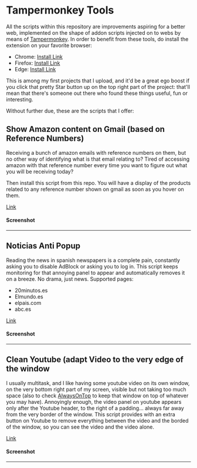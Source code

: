 # Tampermonkey Tools
All the scripts within this repository are improvements aspiring for a better web, implemented on the shape of addon scripts injected on to webs by means of [Tampermonkey](https://en.wikipedia.org/wiki/Tampermonkey).
In order to benefit from these tools, do install the extension on your favorite browser:
 - Chrome: [Install Link](https://chrome.google.com/webstore/detail/tampermonkey/dhdgffkkebhmkfjojejmpbldmpobfkfo?hl=en)
 - Firefox: [Install Link](https://addons.mozilla.org/en-US/firefox/addon/tampermonkey/)
 - Edge: [Install Link](https://microsoftedge.microsoft.com/addons/detail/tampermonkey/iikmkjmpaadaobahmlepeloendndfphd)
 
 This is among my first projects that I upload, and it'd be a great ego boost if you click that pretty Star button up on the top right part of the project: that'll mean that there's someone out there who found these things useful, fun or interesting.
 
 Without further due, these are the scripts that I offer:

## Show Amazon content on Gmail (based on Reference Numbers)
Receiving a bunch of amazon emails with reference numbers on them, but no other way of identifying what is that email relating to? Tired of accessing amazon with that reference number every time you want to figure out what you will be receiving today?

Then install this script from this repo. You will have a display of the products related to any reference number shown on gmail as soon as you hover on them.

[Link](https://github.com/ggonmar/tampermonkey/raw/master/GmailshowAmazonOrders.user.js)

#### Screenshot

---
## Noticias Anti Popup
Reading the news in spanish newspapers is a complete pain, constantly asking you to disable AdBlock or asking you to log in.
This script keeps monitoring for that annoying panel to appear and automatically removes it on a breeze. No drama, just news.
Supported pages:
 - 20minutos.es
 - Elmundo.es
 - elpais.com
 - abc.es

[Link](https://github.com/ggonmar/tampermonkey/raw/master/antipopup.user.js)

#### Screenshot

---

## Clean Youtube (adapt Video to the very edge of the window 
I usually multitask, and I like having some youtube video on its own window, on the very bottom right part of my screen, visible but not taking too much space (also to check [AlwaysOnTop](https://www.labnol.org/software/tutorials/keep-window-always-on-top/5213/) to keep that window on top of whatever you may have).
Annoyingly enough, the video panel on youtube appears only after the Youtube header, to the right of a padding... always far away from the very border of the window.
This script provides with an extra button on Youtube to remove everything between the video and the borded of the window, so you can see the video and the video alone.

[Link](https://github.com/ggonmar/tampermonkey/raw/master/cleanyoutube.user.js)

#### Screenshot

---

